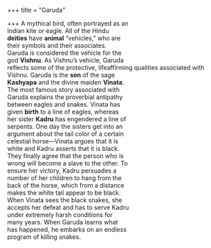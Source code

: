 +++
title = "Garuda"

+++
A mythical bird, often portrayed as an  
Indian kite or eagle. All of the Hindu  
**deities** have **animal** “vehicles,” who are  
their symbols and their associates.  
Garuda is considered the vehicle for the  
god **Vishnu**. As Vishnu’s vehicle, Garuda  
reflects some of the protective, lifeaffirming qualities associated with  
Vishnu. Garuda is the **son** of the sage  
**Kashyapa** and the divine maiden **Vinata**.  
The most famous story associated with  
Garuda explains the proverbial antipathy  
between eagles and snakes. Vinata has  
given **birth** to a line of eagles, whereas  
her sister **Kadru** has engendered a line of  
serpents. One day the sisters get into an  
argument about the tail color of a certain  
celestial horse—Vinata argues that it is  
white and Kadru asserts that it is black.  
They finally agree that the person who is  
wrong will become a slave to the other. To  
ensure her victory, Kadru persuades a  
number of her children to hang from the  
back of the horse, which from a distance  
makes the white tail appear to be black.  
When Vinata sees the black snakes, she  
accepts her defeat and has to serve Kadru  
under extremely harsh conditions for  
many years. When Garuda learns what  
has happened, he embarks on an endless  
program of killing snakes.